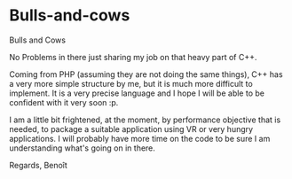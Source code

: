 # Bulls-and-cows
Bulls and Cows

No Problems in there just sharing my job on that heavy part of C++. 

Coming from PHP (assuming they are not doing the same things), C++ has a very more simple structure by me, 
but it is much more difficult to implement. 
It is a very precise language and I hope I will be able to be confident with it very soon :p. 

I am a little bit frightened, at the moment, by performance objective that is needed, to package a suitable application using VR or very hungry applications.
I will probably have more time on the code to be sure I am understanding what's going on in there.

Regards,
Benoît

